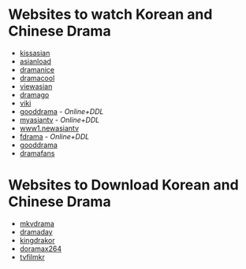 # Websites to watch Korean and Chinese Drama

-   [kissasian](https://kissasian.li/)
-   [asianload](https://asianload.cc/)
-   [dramanice](https://dramanice.cx/)
-   [dramacool](https://dramacool.bid/)
-   [viewasian](https://viewasian.co/)
-   [dramago](https://dramago.su/)
-   [viki](https://www.viki.com/)
-   [gooddrama](https://gooddrama.live/) - _Online+DDL_
-   [myasiantv](https://myasiantv.cc/) - _Online+DDL_
-   [www1.newasiantv](https://www1.newasiantv.pro/)
-   [fdrama](http://fdrama.net/) - _Online+DDL_
-   [gooddrama](https://gooddrama.live/)
-   [dramafans](http://www.dramafans.org/)

# Websites to Download Korean and Chinese Drama

-   [mkvdrama](https://mkvdrama.com/)
-   [dramaday](https://dramaday.net/)
-   [kingdrakor](https://kingdrakor.work/)
-   [doramax264](https://doramax264.com/)
-   [tvfilmkr](https://www.tvfilmkr)

